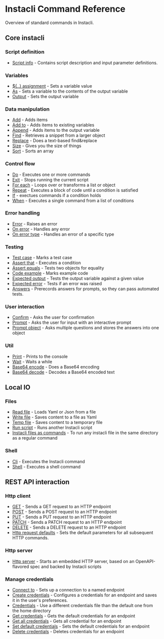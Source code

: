 # Instacli Command Reference

Overview of standard commands in Instacli.

## Core instacli

### Script definition

* [Script info](core/script-info/Script%20info.spec.md) - Contains script description and input parameter
  definitions.

### Variables

* [${..} assignment](core/variables/Assignment.spec.md) - Sets a variable value
* [As](core/variables/As.spec.md) - Sets a variable to the contents of the output variable
* [Output](core/variables/Output.spec.md) - Sets the output variable

### Data manipulation

* [Add](core/data-manipulation/Add.spec.md) - Adds items
* [Add to](core/data-manipulation/Add%20to.spec.md) - Adds items to existing variables
* [Append](core/data-manipulation/Append.spec.md) - Adds items to the output variable
* [Find](core/data-manipulation/Find.spec.md) - Retrieves a snippet from a larger object
* [Replace](core/data-manipulation/Replace.spec.md) - Does a text-based find&replace
* [Size](core/data-manipulation/Size.spec.md) - Gives you the size of things
* [Sort](core/data-manipulation/Sort.spec.md) - Sorts an array

### Control flow

* [Do](core/control-flow/Do.spec.md) - Executes one or more commands
* [Exit](core/control-flow/Exit.spec.md) - Stops running the current script
* [For each](core/control-flow/For%20each.spec.md) - Loops over or transforms a list or object
* [Repeat](core/control-flow/Repeat.spec.md) - Executes a block of code until a condition is satisfied
* [If](core/control-flow/If.spec.md) - exectues commands if a condition holds
* [When](core/control-flow/When.spec.md) - Executes a single command from a list of conditions

### Error handling

* [Error](core/errors/Error.spec.md) - Raises an error
* [On error](core/errors/On%20error.spec.md) - Handles any error
* [On error type](core/errors/On%20error%20type.spec.md) - Handles an error of a specific type

### Testing

* [Test case](core/testing/Test%20case.spec.md) - Marks a test case
* [Assert that](core/testing/Assert%20that.spec.md) - Executes a condition
* [Assert equals](core/testing/Assert%20equals.spec.md) - Tests two objects for equality
* [Code example](core/testing/Code%20example.spec.md) - Marks example code
* [Expected output](core/testing/Expected%20output.spec.md) - Tests the output variable against a given value
* [Expected error](core/testing/Expected%20error.spec.md) - Tests if an error was raised
* [Answers](core/testing/Answers.spec.md) - Prerecords answers for prompts, so they can pass automated tests.

### User interaction

* [Confirm](core/user-interaction/Confirm.spec.md) - Asks the user for confirmation
* [Prompt](core/user-interaction/Prompt.spec.md) - Asks the user for input with an interactive prompt
* [Prompt object](core/user-interaction/Prompt%20object.spec.md) - Asks multiple questions and stores the answers
  into one object

### Util

* [Print](core/util/Print.spec.md) - Prints to the console
* [Wait](core/util/Wait.spec.md) - Waits a while
* [Base64 encode](core/util/Base64%20encode.spec.md) - Does a Base64 encoding
* [Base64 decode](core/util/Base64%20decode.spec.md) - Decodes a Base64 encoded text

## Local IO

### Files

* [Read file](core/files/Read%20file.spec.md) - Loads Yaml or Json from a file
* [Write file](core/files/Write%20file.spec.md) - Saves content to a file as Yaml
* [Temp file](core/files/Temp%20file.spec.md) - Saves content to a temporary file
* [Run script](core/files/Run%20script.spec.md) - Runs another Instacli script
* [Instacli files as commands](core/files/Instacli%20files%20as%20commands.spec.md) - To run any instacli file in
  the same directory as a regular command

### Shell

* [Cli](core/shell/Cli.spec.md) - Executes the Instacli command
* [Shell](core/shell/Shell.spec.md) - Executes a shell command

## REST API interaction

### Http client

* [GET](core/http/GET.spec.md) - Sends a GET request to an HTTP endpoint
* [POST](core/http/POST.spec.md) - Sends a POST request to an HTTP endpoint
* [PUT](core/http/PUT.spec.md) - Sends a PUT request to an HTTP endpoint
* [PATCH](core/http/PATCH.spec.md) - Sends a PATCH request to an HTTP endpoint
* [DELETE](core/http/DELETE.spec.md) - Sends a DELETE request to an HTTP endpoint
* [Http request defaults](core/http/Http%20request%20defaults.spec.md) - Sets the default parameters for all
  subsequent HTTP commands.

### Http server

* [Http server](core/http/Http%20server.spec.md) - Starts an embedded HTTP server, based on an OpenAPI-flavored spec
  and backed by Instacli scripts

### Manage credentials

* [Connect to](core/connections/Connect%20to.spec.md) - Sets up a connection to a named endpoint
* [Create credentials](core/connections/Create%20credentials.spec.md) - Configures a credentials for an endpoint and
  saves it in the user's preferences.
* [Credentials](core/connections/Credentials.spec.md) - Use a different credentials file than the default one from
  the home directory
* [Get credentials](core/connections/Get%20credentials.spec.md) - Gets the default credentials for an endpoint
* [Get all credentials](core/connections/Get%20all%20credentials.spec.md) - Gets all credential for an endpoint
* [Set default credentials](core/connections/Set%20default%20credentials.spec.md) - Sets the default credentials for
  an endpoint
* [Delete credentials](core/connections/Delete%20credentials.spec.md) - Deletes credentials for an endpoint

